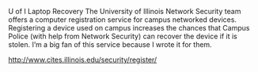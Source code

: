 


U of I Laptop Recovery
The University of Illinois Network Security team offers a computer registration service for campus networked devices. Registering a device used on campus increases the chances that Campus Police (with help from Network Security) can recover the device if it is stolen. I’m a big fan of this service because I wrote it for them.

http://www.cites.illinois.edu/security/register/